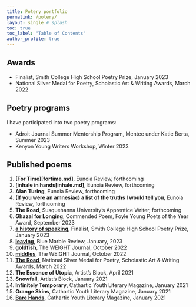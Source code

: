 ```yaml
---
title: Potery portfolio
permalink: /potery/
layout: single # splash
toc: true
toc_label: "Table of Contents"
author_profile: true
---
```


## Awards
- Finalist, Smith College High School Poetry Prize, January 2023 
- National Silver Medal for Poetry, Scholastic Art & Writing Awards, March 2022

## Poetry programs
I have participated into two poetry programs:
- Adroit Journal Summer Mentorship Program, Mentee under Katie Berta, Summer 2023
- Kenyon Young Writers Workshop, Winter 2023

## Published poems

1. **[For Time][fortime.md]**, Eunoia Review, forthcoming
1. **[inhale in hands[inhale.md]**, Eunoia Review, forthcoming
1. **Alan Turing**, Eunoia Review, forthcoming
1. **(If you were an amnesiac) a list of the truths I would tell you**, Eunoia Review, forthcoming
1. **The Road**, Susquehanna University’s Apprentice Writer, forthcoming
1. **Ghazal for Longing**, Commended Poem, Foyle Young Poets of the Year Award, September 2023 
1. **[a history of speaking]**, Finalist, Smith College High School Poetry Prize, January 2023 
1. **[leaving]**, Blue Marble Review, January, 2023
1. **[goldfish]**, The WEIGHT Journal, October 2022
1. **[middles]**, The WEIGHT Journal, October 2022
1. **[The Road]**, National Silver Medal for Poetry, Scholastic Art & Writing Awards, March 2022
1. **The Essence of Utopia**, Artist’s Block, April 2021
1. **Snowfall**, Artist’s Block, January 2021
1. **Infinitely Temporary**, Cathartic Youth Literary Magazine, January 2021
1. **Orange Skins**, Cathartic Youth Literary Magazine, January 2021
1. **[Bare Hands]**, Cathartic Youth Literary Magazine, January 2021

<!-- Links -->
[a history of speaking]: https://www.smith.edu/academics/applied-learning-research/boutelle-day-poetry-center/high-school-poetry-prize
[leaving]: https://bluemarblereview.com/leaving/
[goldfish]: https://www.theweightjournal.com/post/goldfish-poetry-by-elena-ferrari
[middles]: https://www.theweightjournal.com/post/middles-poetry-by-elena-ferrari
[The Road]: https://www.artandwriting.org/gallery/594002
[Bare Hands]: https://www.catharticlitmagazine.com/magazine/bare-hands-by-elena-ferrari-15-massachusetts
[For Time]: fortime.md